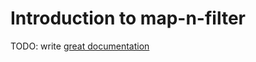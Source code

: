 # Introduction to map-n-filter

TODO: write [great documentation](http://jacobian.org/writing/what-to-write/)

